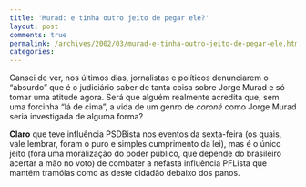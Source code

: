```yaml
---
title: 'Murad: e tinha outro jeito de pegar ele?'
layout: post
comments: true
permalink: /archives/2002/03/murad-e-tinha-outro-jeito-de-pegar-ele.html/
categories:
---
```

Cansei de ver, nos últimos dias, jornalistas e políticos denunciarem o &#8220;absurdo&#8221; que é o judiciário saber de tanta coisa sobre Jorge Murad e só tomar uma atitude agora. Será que alguém realmente acredita que, sem uma forcinha &#8220;lá de cima&#8221;, a vida de um genro de *coroné* como Jorge Murad seria investigada de alguma forma?

**Claro** que teve influência PSDBista nos eventos da sexta-feira (os quais, vale lembrar, foram o puro e simples cumprimento da lei), mas é o único jeito (fora uma moralização do poder público, que depende do brasileiro acertar a mão no voto) de combater a nefasta influência PFLista que mantém tramóias como as deste cidadão debaixo dos panos.